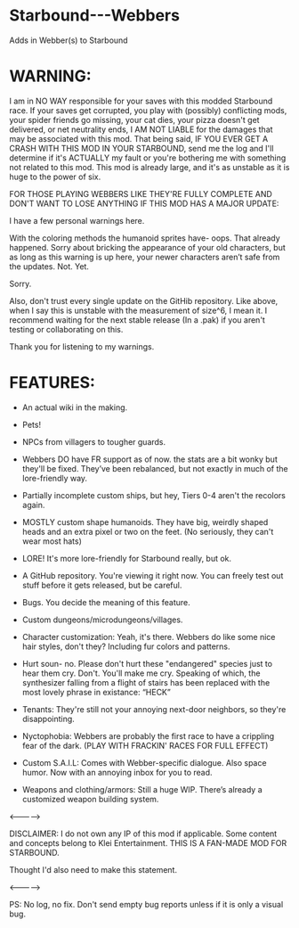 # Starbound---Webbers
Adds in Webber(s) to Starbound
# WARNING:
I am in NO WAY responsible for your saves with this modded Starbound race. If your saves get corrupted, you play with (possibly) conflicting mods, your spider friends go missing, your cat dies, your pizza doesn't get delivered, or net neutrality ends, I AM NOT LIABLE for the damages that may be associated with this mod. That being said, IF YOU EVER GET A CRASH WITH THIS MOD IN YOUR STARBOUND, send me the log and I'll determine if it's ACTUALLY my fault or you're bothering me with something not related to this mod. This mod is already large, and it's as unstable as it is huge to the power of six.

FOR THOSE PLAYING WEBBERS LIKE THEY'RE FULLY COMPLETE AND DON'T WANT TO LOSE ANYTHING IF THIS MOD HAS A MAJOR UPDATE:

I have a few personal warnings here.

With the coloring methods the humanoid sprites have- oops. That already happened. Sorry about bricking the appearance of your old characters, but as long as this warning is up here, your newer characters aren’t safe from the updates. Not. Yet.

Sorry.

Also, don't trust every single update on the GitHib repository. Like above, when I say this is unstable with the measurement of size^6, I mean it. I recommend waiting for the next stable release (In a .pak) if you aren't testing or collaborating on this.

Thank you for listening to my warnings.
# FEATURES:

- An actual wiki in the making.

- Pets!

- NPCs from villagers to tougher guards.

- Webbers DO have FR support as of now. the stats are a bit wonky but they'll be fixed. They’ve been rebalanced, but not exactly in much of the lore-friendly way.

- Partially incomplete custom ships, but hey, Tiers 0-4 aren't the recolors again.

- MOSTLY custom shape humanoids. They have big, weirdly shaped heads and an extra pixel or two on the feet. (No seriously, they can't wear most hats)

- LORE! It's more lore-friendly for Starbound really, but ok.

- A GitHub repository. You're viewing it right now. You can freely test out stuff before it gets released, but be careful.

- Bugs. You decide the meaning of this feature.

- Custom dungeons/microdungeons/villages.

- Character customization: Yeah, it's there. Webbers do like some nice hair styles, don't they? Including fur colors and patterns.

- Hurt soun- no. Please don't hurt these "endangered" species just to hear them cry. Don't. You'll make me cry. Speaking of which, the synthesizer falling from a flight of stairs has been replaced with the most lovely phrase in existance: “HECK”

- Tenants: They're still not your annoying next-door neighbors, so they're disappointing.

- Nyctophobia: Webbers are probably the first race to have a crippling fear of the dark. (PLAY WITH FRACKIN' RACES FOR FULL EFFECT)

- Custom S.A.I.L: Comes with Webber-specific dialogue. Also space humor. Now with an annoying inbox for you to read.

- Weapons and clothing/armors: Still a huge WIP. There’s already a customized weapon building system.

<----->

DISCLAIMER: I do not own any IP of this mod if applicable. Some content and concepts belong to Klei Entertainment. THIS IS A FAN-MADE MOD FOR STARBOUND.

Thought I'd also need to make this statement.

<----->

PS: No log, no fix. Don't send empty bug reports unless if it is only a visual bug.
